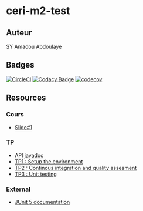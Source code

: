 # ceri-m2-test

## Auteur

 SY Amadou Abdoulaye

## Badges
[![CircleCI](https://circleci.com/gh/amadousysada/ceri-m1-test-2017.svg?style=svg)](https://circleci.com/gh/amadousysada/ceri-m1-test-2017)  [![Codacy Badge](https://api.codacy.com/project/badge/Grade/2ed6645a02f84b0eb2000c75c4fe2480)](https://www.codacy.com/app/amadousysada/ceri-m1-test-2017?utm_source=github.com&amp;utm_medium=referral&amp;utm_content=amadousysada/ceri-m1-test-2017&amp;utm_campaign=Badge_Grade) [![codecov](https://codecov.io/gh/amadousysada/ceri-m1-test-2017/branch/master/graph/badge.svg)](https://codecov.io/gh/amadousysada/ceri-m1-test-2017)


## Resources

### Cours

- [Slide#1](https://github.com/Faylixe/ceri-m2-test-2017/blob/master/docs/cours.pdf)

### TP

- [API javadoc](http://faylixe.fr/ceri-m1-test-2017/javadoc)
- [TP1 : Setup the environment](https://github.com/Faylixe/ceri-m2-test-2017/blob/master/docs/tp1.md)
- [TP2 : Continous integration and quality assesment](https://github.com/Faylixe/ceri-m2-test-2017/blob/master/docs/tp2.md)
- [TP3 : Unit testing](https://github.com/Faylixe/ceri-m2-test-2017/blob/master/docs/tp3.md)

### External

- [JUnit 5 documentation](http://junit.org/junit5/docs/current/user-guide)
